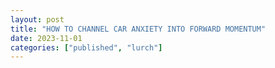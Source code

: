 ```yaml
---
layout: post
title: "HOW TO CHANNEL CAR ANXIETY INTO FORWARD MOMENTUM"
date: 2023-11-01
categories: ["published", "lurch"]
---
```



